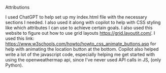 Attributions

I used ChatGPT to help set up my index.html file with the necessary sections I needed. 
I also used it along with copilot to help with CSS styling like which attributes I can use
to achieve certain goals. I also used this website to figure out how to use grid layouts
https://grid.layoutit.com/. I used this link: https://www.w3schools.com/howto/howto_css_animate_buttons.asp
for help with animating the location button at the bottom. Copilot also helped write a lot of the javascript
code, especially helping me get started with using the openweathermap api, since I've never used
API calls in JS, (only Python).
